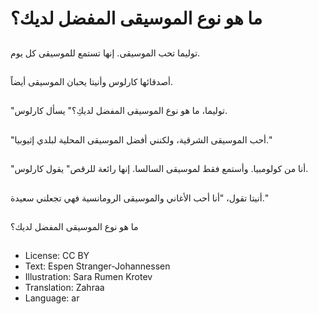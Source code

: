 # ما هو نوع الموسيقى المفضل لديك؟

##
توليما تحب الموسيقى. إنها تستمع للموسيقى كل يوم.

##
أصدقائها كارلوس وأنيتا يحبان الموسيقى أيضاً.

##
"توليما، ما هو نوع الموسيقى المفضل لديكِ؟" يسأل كارلوس.

##
"أحب الموسيقى الشرقية، ولكنني أفضل الموسيقى المحلية لبلدي إثيوبيا."

##
"أنا من كولومبيا. وأستمع فقط لموسيقى السالسا. إنها رائعة للرقص" يقول كارلوس.

##
أنيتا تقول، "أنا أحب الأغاني والموسيقى الرومانسية فهي تجعلني سعيدة."

##
ما هو نوع الموسيقى المفضل لديك؟

##
* License: CC BY
* Text: Espen Stranger-Johannessen
* Illustration: Sara Rumen Krotev
* Translation: Zahraa
* Language: ar
